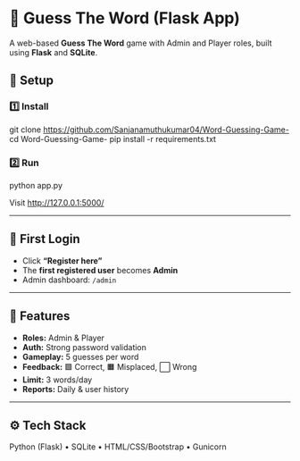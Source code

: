 
# 🧩 Guess The Word (Flask App)

A web-based **Guess The Word** game with Admin and Player roles, built using **Flask** and **SQLite**.


## 🚀 Setup

### 1️⃣ Install
git clone https://github.com/Sanjanamuthukumar04/Word-Guessing-Game-
cd Word-Guessing-Game-
pip install -r requirements.txt


### 2️⃣ Run

python app.py

Visit http://127.0.0.1:5000/

---

## 🔑 First Login

* Click **“Register here”**
* The **first registered user** becomes **Admin**
* Admin dashboard: `/admin`

---

## 🧠 Features

* **Roles:** Admin & Player
* **Auth:** Strong password validation
* **Gameplay:** 5 guesses per word
* **Feedback:** 🟩 Correct, 🟧 Misplaced, ⬜ Wrong
* **Limit:** 3 words/day
* **Reports:** Daily & user history

---

## ⚙️ Tech Stack

Python (Flask) • SQLite • HTML/CSS/Bootstrap • Gunicorn
